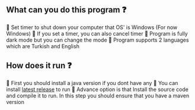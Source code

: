 ## What can you do this program ❓
🔹 Set timer to shut down your computer that OS' is Windows (For now Windows)
🔹 If you set a timer, you can also cancel timer
🔹 Program is fully  dark mode but you can change the mode
🔹 Program supports 2 languages which are Turkish and English

## How does it run ❓
🔹 First you should install a java version if you dont have any
🔹 You can install [latest release](https://github.com/lKhanl/shutdown-timer-gui/releases) to run
🔹 Advance option is that Install the source code and compile it to run. In this step you should ensure that you have a maven version
